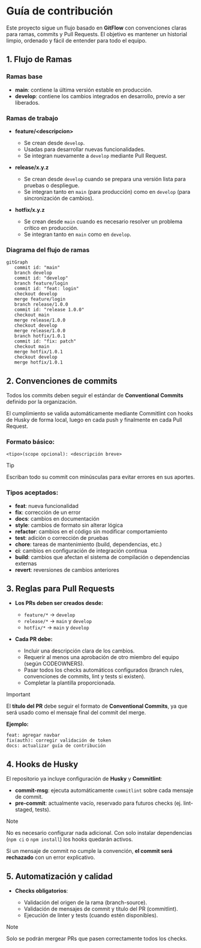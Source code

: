 # Guía de contribución

Este proyecto sigue un flujo basado en **GitFlow** con convenciones claras para ramas, commits y Pull Requests.
El objetivo es mantener un historial limpio, ordenado y fácil de entender para todo el equipo.

## 1. Flujo de Ramas

### Ramas base

* **main**: contiene la última versión estable en producción.
* **develop**: contiene los cambios integrados en desarrollo, previo a ser liberados.

### Ramas de trabajo

* **feature/\<descripcion>**

  * Se crean desde `develop`.
  * Usadas para desarrollar nuevas funcionalidades.
  * Se integran nuevamente a `develop` mediante Pull Request.

* **release/x.y.z**

  * Se crean desde `develop` cuando se prepara una versión lista para pruebas o despliegue.
  * Se integran tanto en `main` (para producción) como en `develop` (para sincronización de cambios).

* **hotfix/x.y.z**

  * Se crean desde `main` cuando es necesario resolver un problema crítico en producción.
  * Se integran tanto en `main` como en `develop`.

### Diagrama del flujo de ramas

```mermaid
gitGraph
   commit id: "main"
   branch develop
   commit id: "develop"
   branch feature/login
   commit id: "feat: login"
   checkout develop
   merge feature/login
   branch release/1.0.0
   commit id: "release 1.0.0"
   checkout main
   merge release/1.0.0
   checkout develop
   merge release/1.0.0
   branch hotfix/1.0.1
   commit id: "fix: patch"
   checkout main
   merge hotfix/1.0.1
   checkout develop
   merge hotfix/1.0.1
```

## 2. Convenciones de commits

Todos los commits deben seguir el estándar de **Conventional Commits** definido por la organización.  

El cumplimiento se valida automáticamente mediante Commitlint con hooks de Husky de forma local, luego en cada push y finalmente en cada Pull Request.

### Formato básico:

```
<tipo>(scope opcional): <descripción breve>
```

> [!TIP]
> Escriban todo su commit con minúsculas para evitar errores en sus aportes.

### Tipos aceptados:

- **feat**: nueva funcionalidad
- **fix**: corrección de un error
- **docs**: cambios en documentación
- **style**: cambios de formato sin alterar lógica
- **refactor**: cambios en el código sin modificar comportamiento
- **test**: adición o corrección de pruebas
- **chore**: tareas de mantenimiento (build, dependencias, etc.)
- **ci**: cambios en configuración de integración continua
- **build**: cambios que afectan el sistema de compilación o dependencias externas
- **revert**: reversiones de cambios anteriores

## 3. Reglas para Pull Requests

- **Los PRs deben ser creados desde:**

  - `feature/*` → `develop`
  - `release/*` → `main` y `develop`
  - `hotfix/*` → `main` y `develop`

- **Cada PR debe:**

  - Incluir una descripción clara de los cambios.
  - Requerir al menos una aprobación de otro miembro del equipo (según CODEOWNERS).
  - Pasar todos los checks automáticos configurados (branch rules, convenciones de commits, lint y tests si existen).
  - Completar la plantilla proporcionada.

> [!IMPORTANT]
> El **título del PR** debe seguir el formato de **Conventional Commits**, ya que será usado como el mensaje final del commit del merge. 

  **Ejemplo:**

  ```
  feat: agregar navbar
  fix(auth): corregir validación de token
  docs: actualizar guía de contribución
  ```

## 4. Hooks de Husky

El repositorio ya incluye configuración de **Husky** y **Commitlint**:

- **commit-msg**: ejecuta automáticamente `commitlint` sobre cada mensaje de commit.
- **pre-commit**: actualmente vacío, reservado para futuros checks (ej. lint-staged, tests).

> [!NOTE]
> No es necesario configurar nada adicional. Con solo instalar dependencias (`npm ci` o `npm install`) los hooks quedarán activos.

Si un mensaje de commit no cumple la convención, **el commit será rechazado** con un error explicativo.

## 5. Automatización y calidad

* **Checks obligatorios**:

  * Validación del origen de la rama (branch-source).
  * Validación de mensajes de commit y título del PR (commitlint).
  * Ejecución de linter y tests (cuando estén disponibles).

>[!NOTE]
> Solo se podrán mergear PRs que pasen correctamente todos los checks.